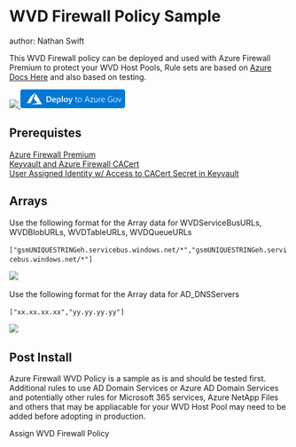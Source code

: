 # WVD Firewall Policy Sample
author: Nathan Swift

This WVD Firewall policy can be deployed and used with Azure Firewall Premium to protect your WVD Host Pools, Rule sets are based on [Azure Docs Here](https://docs.microsoft.com/en-us/azure/firewall/protect-windows-virtual-desktop) and also based on testing.

<a href="https://portal.azure.com/#create/Microsoft.Template/uri/https%3A%2F%2Fraw.githubusercontent.com%2FAzure%2FAzure-Network-Security%2Fmaster%2FAzure%20Firewall%2FTemplate%20-%20Premium%20Firewall%20Policy%20for%20WVD%20hostpools%20protect%20with%20AzFW%2Fazuredeploy.json" target="_blank">
    <img src="https://aka.ms/deploytoazurebutton"/>
</a>
<a href="https://portal.azure.us/#create/Microsoft.Template/uri/https%3A%2F%2Fraw.githubusercontent.com%2FAzure%2FAzure-Network-Security%2Fmaster%2FAzure%20Firewall%2FTemplate%20-%20Premium%20Firewall%20Policy%20for%20WVD%20hostpools%20protect%20with%20AzFW%2Fazuredeploy.json" target="_blank">
<img src="https://raw.githubusercontent.com/Azure/azure-quickstart-templates/master/1-CONTRIBUTION-GUIDE/images/deploytoazuregov.png"/>
</a>

## Prerequistes

[Azure Firewall Premium](https://docs.microsoft.com/en-us/azure/firewall/premium-portal)  
[Keyvault and Azure Firewall CACert](https://docs.microsoft.com/en-us/azure/firewall/premium-certificates)   
[User Assigned Identity w/ Access to CACert Secret in Keyvault](https://docs.microsoft.com/en-us/azure/active-directory/managed-identities-azure-resources/how-to-manage-ua-identity-portal#create-a-user-assigned-managed-identity)

## Arrays

Use the following format for the Array data for WVDServiceBusURLs, WVDBlobURLs, WVDTableURLs, WVDQueueURLs

```["gsmUNIQUESTRINGeh.servicebus.windows.net/*","gsmUNIQUESTRINGeh.servicebus.windows.net/*"]```

<img src="https://github.com/Azure/Azure-Network-Security/blob/master/Azure%20Firewall/Template%20-%20Premium%20Firewall%20Policy%20for%20WVD%20hostpools%20protect%20with%20AzFW/images/urls.png"/>

Use the following format for the Array data for AD_DNSServers

```["xx.xx.xx.xx","yy.yy.yy.yy"]```

<img src="https://github.com/Azure/Azure-Network-Security/blob/main/Azure%20Firewall/Template%20-%20Premium%20Firewall%20Policy%20for%20WVD%20hostpools%20protect%20with%20AzFW/images/addnspic.png"/>

## Post Install

Azure Firewall WVD Policy is a sample as is and should be tested first. Additional rules to use AD Domain Services or Azure AD Domain Services and potentially other rules for Microsoft 365 services, Azure NetApp Files and others that may be appliacable for your WVD Host Pool may need to be added before adopting in production.

Assign WVD Firewall Policy